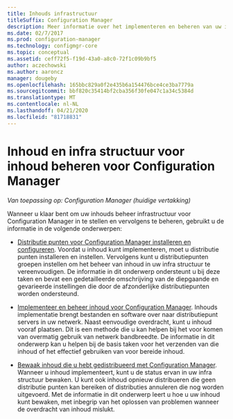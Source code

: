 ```yaml
---
title: Inhouds infrastructuur
titleSuffix: Configuration Manager
description: Meer informatie over het implementeren en beheren van uw infra structuur voor inhouds beheer voor Configuration Manager.
ms.date: 02/7/2017
ms.prod: configuration-manager
ms.technology: configmgr-core
ms.topic: conceptual
ms.assetid: ceff72f5-f19d-43a0-a8c0-72f1c09b9bf5
author: aczechowski
ms.author: aaroncz
manager: dougeby
ms.openlocfilehash: 165bbc829a0f2e435b6a154476bce4ce3ba7779a
ms.sourcegitcommit: bbf820c35414bf2cba356f30fe047c1a34c5384d
ms.translationtype: MT
ms.contentlocale: nl-NL
ms.lasthandoff: 04/21/2020
ms.locfileid: "81718831"
---
```

# <a name="manage-content-and-content-infrastructure-for-configuration-manager"></a>Inhoud en infra structuur voor inhoud beheren voor Configuration Manager

*Van toepassing op: Configuration Manager (huidige vertakking)*

Wanneer u klaar bent om uw inhouds beheer infrastructuur voor Configuration Manager in te stellen en vervolgens te beheren, gebruikt u de informatie in de volgende onderwerpen:  

-   [Distributie punten voor Configuration Manager installeren en configureren](../../../../core/servers/deploy/configure/install-and-configure-distribution-points.md). Voordat u inhoud kunt implementeren, moet u distributie punten installeren en instellen. Vervolgens kunt u distributiepunten groepen instellen om het beheer van inhoud in uw infra structuur te vereenvoudigen. De informatie in dit onderwerp ondersteunt u bij deze taken en bevat een gedetailleerde omschrijving van de diepgaande en gevarieerde instellingen die door de afzonderlijke distributiepunten worden ondersteund.  

-   [Implementeer en beheer inhoud voor Configuration Manager](../../../../core/servers/deploy/configure/deploy-and-manage-content.md). Inhouds implementatie brengt bestanden en software over naar distributiepunt servers in uw netwerk. Naast eenvoudige overdracht, kunt u inhoud vooraf plaatsen. Dit is een methode die u kan helpen bij het voor komen van overmatig gebruik van netwerk bandbreedte. De informatie in dit onderwerp kan u helpen bij de basis taken voor het verzenden van die inhoud of het effectief gebruiken van voor bereide inhoud.  

-   [Bewaak inhoud die u hebt gedistribueerd met Configuration Manager](../../../../core/servers/deploy/configure/monitor-content-you-have-distributed.md). Wanneer u inhoud implementeert, kunt u de status ervan in uw infra structuur bewaken. U kunt ook inhoud opnieuw distribueren die geen distributie punten kan bereiken of distributies annuleren die nog worden uitgevoerd. Met de informatie in dit onderwerp leert u hoe u uw inhoud kunt bewaken, met inbegrip van het oplossen van problemen wanneer de overdracht van inhoud mislukt.  
